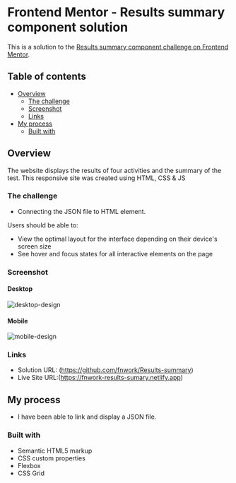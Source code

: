 # Frontend Mentor - Results summary component solution

This is a solution to the [Results summary component challenge on Frontend Mentor](https://www.frontendmentor.io/challenges/results-summary-component-CE_K6s0maV).

## Table of contents

- [Overview](#overview)
  - [The challenge](#the-challenge)
  - [Screenshot](#screenshot)
  - [Links](#links)
- [My process](#my-process)
  - [Built with](#built-with)


## Overview
The website displays the results of four activities and the summary of the test. This responsive site was created using HTML, CSS & JS 

### The challenge

- Connecting the JSON file to HTML element.
  
Users should be able to:

- View the optimal layout for the interface depending on their device's screen size
- See hover and focus states for all interactive elements on the page

### Screenshot
#### Desktop
![desktop-design](https://github.com/fnwork/Results-summary/assets/114169523/2b157027-f6ee-4796-a30f-0b96f6b83855)

#### Mobile
![mobile-design](https://github.com/fnwork/Results-summary/assets/114169523/daddd785-723d-4a0a-8336-c1d67835acd1)


### Links

- Solution URL: (https://github.com/fnwork/Results-summary)
- Live Site URL:(https://fnwork-results-sumary.netlify.app)

## My process
- I have been able to link and display a JSON file.
  
### Built with

- Semantic HTML5 markup
- CSS custom properties
- Flexbox
- CSS Grid


